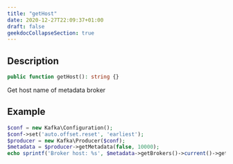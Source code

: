 ```yaml
---
title: "getHost"
date: 2020-12-27T22:09:37+01:00
draft: false
geekdocCollapseSection: true
---
```

## Description
```php
public function getHost(): string {}
```
Get host name of metadata broker
## Example
```php
$conf = new Kafka\Configuration();
$conf->set('auto.offset.reset', 'earliest');
$producer = new Kafka\Producer($conf);
$metadata = $producer->getMetadata(false, 10000);
echo sprintf('Broker host: %s', $metadata->getBrokers()->current()->getHost()) . PHP_EOL;
```